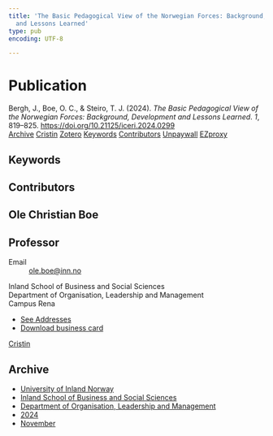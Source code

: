 ```yaml
---
title: 'The Basic Pedagogical View of the Norwegian Forces: Background, Development
  and Lessons Learned'
type: pub
encoding: UTF-8

---
```

<h1>Publication</h1>
<article id="csl-bib-container-YHE9PRQ6" class="csl-bib-container">
  <div class="csl-bib-body"> <div class="csl-entry">Bergh, J., Boe, O. C., &#38; Steiro, T. J. (2024). <i>The Basic Pedagogical View of the Norwegian Forces: Background, Development and Lessons Learned</i>. <i>1</i>, 819–825. <a href="https://doi.org/10.21125/iceri.2024.0299">https://doi.org/10.21125/iceri.2024.0299</a></div> </div>
  <div class="csl-bib-buttons">
    <a href="#taxonomy-article-YHE9PRQ6" alt="archive" class="csl-bib-button">Archive</a>
    <a href="https://app.cristin.no/results/show.jsf?id=2323000" alt="Cristin" class="csl-bib-button">Cristin</a>
    <a href="http://zotero.org/groups/5881554/items/YHE9PRQ6" alt="Zotero" class="csl-bib-button">Zotero</a>
    <a href="#keywords-article-YHE9PRQ6" alt="keywords" class="csl-bib-button">Keywords</a>
    <a href="#contributors-article-YHE9PRQ6" alt="contributors" class="csl-bib-button">Contributors</a>
    <a href="https://doi.org/10.21125/iceri.2024.0299" alt="Unpaywall" class="csl-bib-button">Unpaywall</a>
    <a href="https://doi.org/10.21125/iceri.2024.0299" alt="EZproxy" class="csl-bib-button">EZproxy</a>
  </div>
  <div id="csl-bib-meta-container-YHE9PRQ6"></div>
</article>
<div id="csl-bib-meta-YHE9PRQ6" class="csl-bib-meta">
  <article id="keywords-article-YHE9PRQ6" class="keywords-article">
    <h1>Keywords</h1>
    
  </article>
  <article id="contributors-article-YHE9PRQ6" class="contributors-article">
    <h1>Contributors</h1>
    <div class="personas"> <div class="vrtx-hinn-person-card"> <div class="photo"> <i class="lar la-user-circle missing-person"></i> </div> <div class="info"> <hgroup><h1>Ole Christian Boe</h1> <h2>Professor</h2> </hgroup><dl> <dt>Email</dt> <dd> <a href="mailto:ole.boe@inn.no">ole.boe@inn.no</a> </dd> </dl> <p> Inland School of Business and Social Sciences<br> Department of Organisation, Leadership and Management<br> Campus Rena </p> <ul class="vrtx-hinn-links"> <li><a href="https://www.inn.no/english/find-an-employee/ole-boe.html#vrtx-hinn-addresses">See Addresses</a></li> <li><a href="https://www.inn.no/english/find-an-employee/ole-boe.html?vrtx=vcf">Download business card</a></li> </ul> </div> </div> <a href="https://app.cristin.no/persons/show.jsf?id=603087" alt="Cristin URL" class="personas-cristin">Cristin</a> </div>
  </article>
  <article id="taxonomy-article-YHE9PRQ6" class="taxonomy-article">
    <h1>Archive</h1>
    <ul>
      <li><a href="{{< params subfolder >}}en/archive/?key=3DCRN523">University of Inland Norway</a></li>
      <li><a href="{{< params subfolder >}}en/archive/?key=DU8Q9LN9">Inland School of Business and Social Sciences</a></li>
      <li><a href="{{< params subfolder >}}en/archive/?key=4LUWR3ZM">Department of Organisation, Leadership and Management</a></li>
      <li><a href="{{< params subfolder >}}en/archive/?key=TY5PNNUR">2024</a></li>
      <li><a href="{{< params subfolder >}}en/archive/?key=QVAW4LVT">November</a></li>
    </ul>
  </article>
</div>
